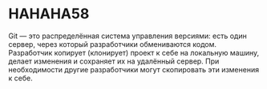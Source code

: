 # HAHAHA58

Git — это распределённая система управления версиями: есть один сервер, через который разработчики обмениваются кодом. Разработчик копирует (клонирует) проект к себе на локальную машину, делает изменения и сохраняет их на удалённый сервер. При необходимости другие разработчики могут скопировать эти изменения к себе.
